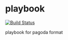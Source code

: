 # playbook
[![Build Status](https://travis-ci.org/wise2c-devops/playbook.svg?branch=master)](https://travis-ci.org/wise2c-devops/playbook)

playbook for pagoda format
